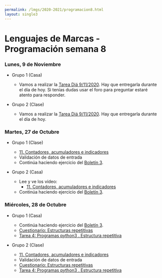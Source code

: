 ```yaml
---
permalink: /lmgs/2020-2021/programacion8.html
layout: single3
---
```


# Lenguajes de Marcas - Programación semana 8

### Lunes, 9 de Noviembre

* Grupo 1 (Casa)

    * Vamos a realizar la [Tarea Diá 9/11/2020](https://dit.gonzalonazareno.org/moodle/mod/assign/view.php?id=29166). Hay que entregarla durante el día de hoy. Si tenías dudas usar el foro para preguntar estaré atento para responder.

* Grupo 2 (Clase)

    * Vamos a realizar la [Tarea Diá 9/11/2020](https://dit.gonzalonazareno.org/moodle/mod/assign/view.php?id=29166). Hay que entregarla durante el día de hoy.

### Martes, 27 de Octubre

* Grupo 1 (Clase)

    * [11. Contadores, acumuladores e indicadores](https://fp.josedomingo.org/lmgs/2020-2021/python3/contadores_acumuladores_indicadores.html)
    * Validación de datos de entrada
    * Continúa haciendo ejercicio del [Boletín 3](https://fp.josedomingo.org/lmgs/2020-2021/python3/boletin3.html).

* Grupo 2 (Casa)
    
    * Lee y ve los vídeo:
        * [11. Contadores, acumuladores e indicadores](https://fp.josedomingo.org/lmgs/2020-2021/python3/contadores_acumuladores_indicadores.html)
    * Continúa haciendo ejercicio del [Boletín 3](https://fp.josedomingo.org/lmgs/2020-2021/python3/boletin3.html).
    
    

### Miércoles, 28 de Octubre

* Grupo 1 (Casa)

    * Continúa haciendo ejercicio del [Boletín 3](https://fp.josedomingo.org/lmgs/2020-2021/python3/boletin3.html).
    * [Cuestionario: Estructuras repetitivas](https://dit.gonzalonazareno.org/moodle/mod/quiz/view.php?id=29162)
    * [Tarea 4: Programas python3 . Estructura repetitiva](https://dit.gonzalonazareno.org/moodle/mod/assign/view.php?id=28998)

* Grupo 2 (Clase)

    * [11. Contadores, acumuladores e indicadores](https://fp.josedomingo.org/lmgs/2020-2021/python3/contadores_acumuladores_indicadores.html)
    * Validación de datos de entrada
    * [Cuestionario: Estructuras repetitivas](https://dit.gonzalonazareno.org/moodle/mod/quiz/view.php?id=29162)
    * [Tarea 4: Programas python3 . Estructura repetitiva](https://dit.gonzalonazareno.org/moodle/mod/assign/view.php?id=28998)
